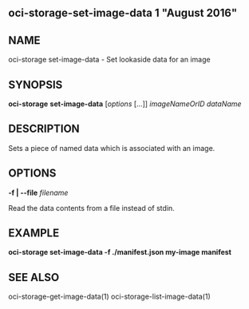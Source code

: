 ## oci-storage-set-image-data 1 "August 2016"

## NAME
oci-storage set-image-data - Set lookaside data for an image

## SYNOPSIS
**oci-storage** **set-image-data** [*options* [...]] *imageNameOrID* *dataName*

## DESCRIPTION
Sets a piece of named data which is associated with an image.

## OPTIONS
**-f | --file** *filename*

Read the data contents from a file instead of stdin.

## EXAMPLE
**oci-storage set-image-data -f ./manifest.json my-image manifest**

## SEE ALSO
oci-storage-get-image-data(1)
oci-storage-list-image-data(1)

